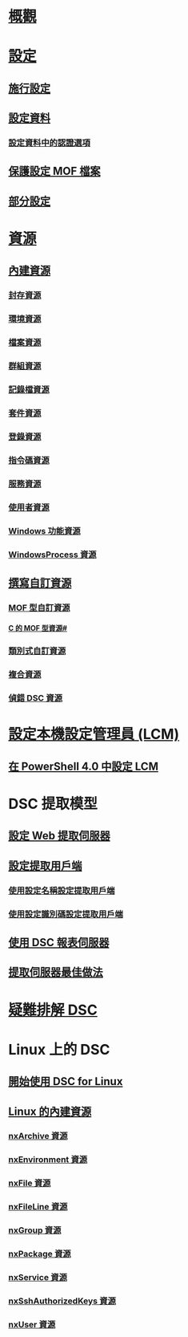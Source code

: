 # [概觀](overview.md)

# [設定](configurations.md)
## [施行設定](enactingConfigurations.md)
## [設定資料](configData.md)
### [設定資料中的認證選項](configDataCredentials.md)
## [保護設定 MOF 檔案](secureMOF.md)
## [部分設定](partialConfigs.md)
# [資源](resources.md)
## [內建資源](builtInResource.md)
### [封存資源](archiveResource.md)
### [環境資源](environmentResource.md)
### [檔案資源](fileResource.md)
### [群組資源](groupResource.md)
### [記錄檔資源](logResource.md)
### [套件資源](packageResource.md)
### [登錄資源](registryResource.md)
### [指令碼資源](scriptResource.md)
### [服務資源](serviceResource.md)
### [使用者資源](userResource.md)
### [Windows 功能資源](windowsfeatureResource.md)
### [WindowsProcess 資源](windowsProcessResource.md)
## [撰寫自訂資源](authoringResource.md) 
### [MOF 型自訂資源](authoringResourceMOF.md)
#### [C 的 MOF 型資源#](authoringResourceMofCS.md)
### [類別式自訂資源](authoringResourceClass.md)
### [複合資源](authoringResourceComposite.md)
### [偵錯 DSC 資源](debugResource.md)

# [設定本機設定管理員 (LCM)](metaConfig.md)
## [在 PowerShell 4.0 中設定 LCM](metaConfig4.md)

# DSC 提取模型
## [設定 Web 提取伺服器](pullServer.md)
## [設定提取用戶端](pullClient.md)
### [使用設定名稱設定提取用戶端](pullClientConfigNames.md)
### [使用設定識別碼設定提取用戶端](pullClientConfigID.md)
## [使用 DSC 報表伺服器](reportServer.md)
## [提取伺服器最佳做法](secureServer.md)

# [疑難排解 DSC](troubleshooting.md)

# Linux 上的 DSC
## [開始使用 DSC for Linux](lnxGettingStarted.md)
## [Linux 的內建資源](lnxBuiltInResources.md)
### [nxArchive 資源](lnxArchiveResource.md)
### [nxEnvironment 資源](lnxEnvironmentResource.md)
### [nxFile 資源](lnxFileResource.md)
### [nxFileLine 資源](lnxFileLineResource.md)
### [nxGroup 資源](lnxGroupResource.md)
### [nxPackage 資源](lnxPackageResource.md)
### [nxService 資源](lnxServiceResource.md)
### [nxSshAuthorizedKeys 資源](lnxSshAuthorizedKeysResource.md)
### [nxUser 資源](lnxUserResource.md)
<!--HONumber=Feb16_HO4-->
